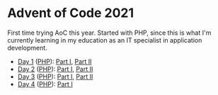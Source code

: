 # Advent of Code 2021

First time trying AoC this year. Started with PHP, since this is what I'm currently learning in my education as an IT specialist in application development.

- [Day 1](./day01) ([PHP](https://php.net)): [Part I](./day01/part1.php), [Part II](./day01/part2.php)
- [Day 2](./day02) ([PHP](https://php.net)): [Part I](./day02/part1.php), [Part II](./day02/part2.php)
- [Day 3](./day03) ([PHP](https://php.net)): [Part I](./day03/part1.php), [Part II](./day03/part2.php)
- [Day 4](./day04) ([PHP](https://php.net)): [Part I](./day04/part1.php)
